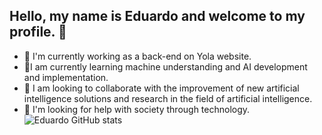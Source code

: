 ## Hello, my name is Eduardo and welcome to my profile. 👋
- 🔭 I'm currently working as a back-end on Yola website.
- 🌱I am currently learning machine understanding and AI development and implementation.
- 👯 I am looking to collaborate with the improvement of new artificial intelligence solutions and research in the field of artificial intelligence.
- 🤔 I'm looking for help with society through technology.
![Eduardo GitHub stats](https://github-readme-stats.vercel.app/api?username=WizEDPill&show_icons=true&theme=radical)
